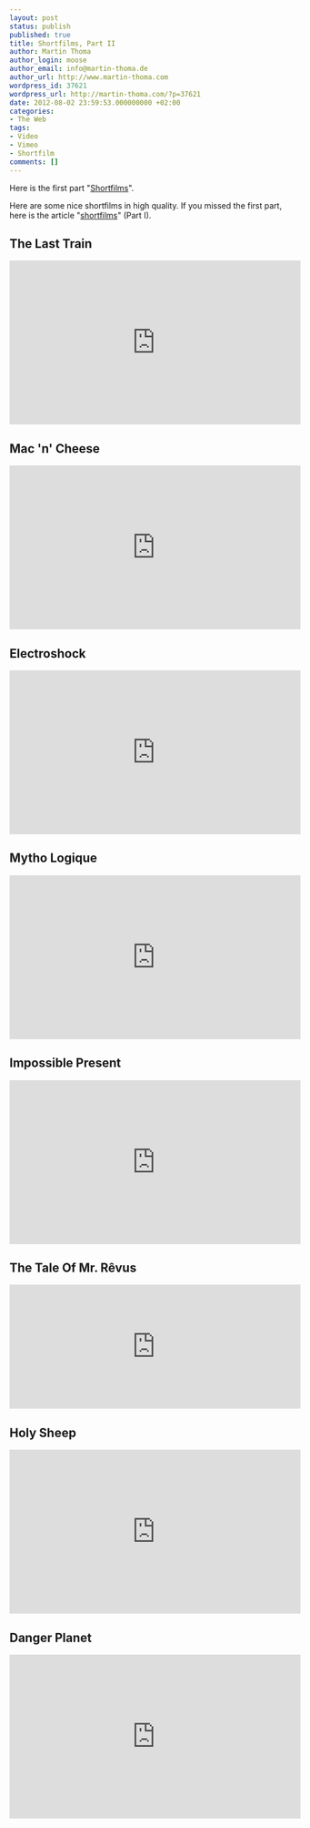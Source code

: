 ```yaml
---
layout: post
status: publish
published: true
title: Shortfilms, Part II
author: Martin Thoma
author_login: moose
author_email: info@martin-thoma.de
author_url: http://www.martin-thoma.com
wordpress_id: 37621
wordpress_url: http://martin-thoma.com/?p=37621
date: 2012-08-02 23:59:53.000000000 +02:00
categories:
- The Web
tags:
- Video
- Vimeo
- Shortfilm
comments: []
---
```

<div class="info">Here is the first part "<a href="http://martin-thoma.com/shortfilms/">Shortfilms</a>".</div>

Here are some nice shortfilms in high quality. If you missed the first part, here is the article "<a href="http://martin-thoma.com/shortfilms/" title="Shortfilms">shortfilms</a>" (Part I).

<h2>The Last Train</h2>
<iframe src="http://player.vimeo.com/video/31215588" width="512" height="288" frameborder="0" webkitAllowFullScreen mozallowfullscreen allowFullScreen></iframe>

<h2>Mac 'n' Cheese</h2>
<iframe src="http://player.vimeo.com/video/27127177" width="512" height="288" frameborder="0" webkitAllowFullScreen mozallowfullscreen allowFullScreen></iframe>

<h2>Electroshock</h2>
<iframe src="http://player.vimeo.com/video/29193046" width="512" height="288" frameborder="0" webkitAllowFullScreen mozallowfullscreen allowFullScreen></iframe>

<h2>Mytho Logique</h2>
<iframe src="http://player.vimeo.com/video/24258323" width="512" height="288" frameborder="0" webkitAllowFullScreen mozallowfullscreen allowFullScreen></iframe>

<h2>Impossible Present</h2>
<iframe src="http://player.vimeo.com/video/33352381?title=0&amp;byline=0&amp;portrait=0&amp;color=ffffff" width="512" height="288" frameborder="0" webkitAllowFullScreen mozallowfullscreen allowFullScreen></iframe>

<h2>The Tale Of Mr. R&ecirc;vus</h2>
<iframe src="http://player.vimeo.com/video/27653079?title=0&amp;byline=0&amp;portrait=0&amp;color=ffffff" width="512" height="218" frameborder="0" webkitAllowFullScreen mozallowfullscreen allowFullScreen></iframe>

<h2>Holy Sheep</h2>
<iframe src="http://player.vimeo.com/video/24474457?title=0&amp;byline=0&amp;portrait=0&amp;color=ffffff" width="512" height="288" frameborder="0" webkitAllowFullScreen mozallowfullscreen allowFullScreen></iframe>

<h2>Danger Planet</h2>
<iframe src="http://player.vimeo.com/video/28043193?title=0&amp;byline=0&amp;portrait=0&amp;color=ffffff" width="512" height="288" frameborder="0" webkitAllowFullScreen mozallowfullscreen allowFullScreen></iframe>

